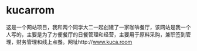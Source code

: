 # kucarrom
这是一个网站项目，我和两个同学大二一起创建了一家咖啡餐厅，该网站是我一个人写的，主要是为了方便餐厅的日餐管理和经营，主要用于原料采购，兼职签到管理，财务管理和线上点餐。网址http://www.kuca.room
